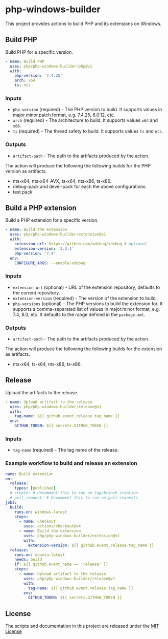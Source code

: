 # php-windows-builder

This project provides actions to build PHP and its extensions on Windows.

## Build PHP

Build PHP for a specific version.

```yaml
- name: Build PHP
  uses: php/php-windows-builder/php@v1
  with:
    php-version: '7.4.25'
    arch: x64
    ts: nts
```

### Inputs

- `php-version` (required) - The PHP version to build. It supports values in major.minor.patch format, e.g. 7.4.25, 8.0.12, etc.
- `arch` (required) - The architecture to build. It supports values `x64` and `x86`.
- `ts` (required) - The thread safety to build. It supports values `ts` and `nts`.

### Outputs

- `artifact-path` - The path to the artifacts produced by the action.

The action will produce the following the following builds for the PHP version as artifacts.

- nts-x64, nts-x64-AVX, ts-x64, nts-x86, ts-x86.
- debug-pack and devel-pack for each the above configurations.
- test pack

## Build a PHP extension

Build a PHP extension for a specific version.

```yaml
- name: Build the extension
  uses: php/php-windows-builder/extension@v1
  with:
    extension-url: https://github.com/xdebug/xdebug # optional
    extension-version: '3.3.1'
    php-version: '7.4'
  env:
    CONFIGURE_ARGS: --enable-xdebug
```

### Inputs

- `extension-url` (optional) - URL of the extension repository, defaults to the current repository.
- `extension-version` (required) - The version of the extension to build.
- `php-versions` (optional) - The PHP versions to build the extension for. It supports a comma-separated list of values in major.minor format, e.g. 7.4, 8.0, etc. It defaults to the range defined in the `package.xml`.

### Outputs

- `artifact-path` - The path to the artifacts produced by the action.

The action will produce the following the following builds for the extension as artifacts.
- nts-x64, ts-x64, nts-x86, ts-x86.

## Release

Upload the artifacts to the release.

```yaml
- name: Upload artifact to the release
  uses: php/php-windows-builder/release@v1
  with:
    tag-name: ${{ github.event.release.tag_name }}
  env:
    GITHUB_TOKEN: ${{ secrets.GITHUB_TOKEN }}
```

### Inputs

- `tag-name` (required) - The tag name of the release.

### Example workflow to build and release an extension

```yaml
name: Build extension
on:
  release:
    types: [published]
  # create: # Uncomment this to run on tag/branch creation
  # pull_request: # Uncomment this to run on pull requests  
jobs:
  build:
    runs-on: windows-latest
    steps:
      - name: Checkout
        uses: actions/checkout@v4
      - name: Build the extension
        uses: php/php-windows-builder/extension@v1
        with:
          extension-version: ${{ github.event.release.tag_name }}
  release:
    runs-on: ubuntu-latest
    needs: build
    if: ${{ github.event_name == 'release' }}
    steps:
      - name: Upload artifact to the release
        uses: php/php-windows-builder/release@v1
        with:
          tag-name: ${{ github.event.release.tag_name }}
        env:
          GITHUB_TOKEN: ${{ secrets.GITHUB_TOKEN }}
```

## License

The scripts and documentation in this project are released under the [MIT License](LICENSE)
